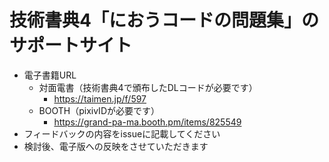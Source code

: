 # 技術書典4「におうコードの問題集」のサポートサイト

* 電子書籍URL
  * 対面電書（技術書典4で頒布したDLコードが必要です）
    * https://taimen.jp/f/597
  * BOOTH（pixivIDが必要です）
    * https://grand-pa-ma.booth.pm/items/825549
* フィードバックの内容をissueに記載してください
* 検討後、電子版への反映をさせていただきます
